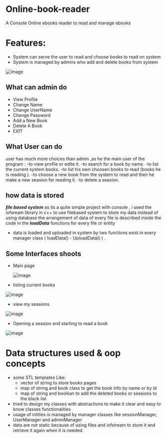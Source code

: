 # Online-book-reader
A Console Online ebooks reader to read and manage ebooks

# Features:
- System can serve the user to read and choose books to read on system
- System is managed by admins who add and delete books from system
  
![image](https://github.com/MOSTAFA-MANSOUR72/Online-book-reader/assets/149438807/a5d5d0b6-8983-44e3-a10d-edfea1dbbbc8)

## What can admin do
- View Profile
- Change Name
- Change UserName
- Change Password
- Add a New Book
- Delete A Book
- EXIT

## What User can do 
user has much more choices than admin ,as he the main user of the program :
-to view profile or edite it.
-to search for a book by name.
-to list the current system books.
-to list his own choosen books to read (books he is reading ).
-to choose a new book from the system to read and then he make a new seasion for reading it.
-to delete a seasion.

## how data is stored 
***file based system***
 as its a quite simple project with console , i used the iofsream library in c++ to use filebased system to store my data instead of using database
 the arrangement of data of every file is described inside the code in the ***loadData*** functions for every file or entity
 - data is loaded and uploaded in system by two functions exist in every manager class ( loadData() - UploadData() ) .
   
## Some Interfaces shoots

  - Main page

    ![image](https://github.com/MOSTAFA-MANSOUR72/Online-book-reader/assets/149438807/07601f3b-15f9-49ef-bf98-e15004b74a89)

- listing current books
  
![image](https://github.com/MOSTAFA-MANSOUR72/Online-book-reader/assets/149438807/2660473a-ea53-40ad-b938-3eef2690e5d3)

- view my seasions
  
![image](https://github.com/MOSTAFA-MANSOUR72/Online-book-reader/assets/149438807/39e0b06a-a344-4aac-abd2-c359945edc27)
  
- Opening a seasion and starting to read a book
  
![image](https://github.com/MOSTAFA-MANSOUR72/Online-book-reader/assets/149438807/8ea5b96b-c8ec-4fae-895e-fc5a8fe6e5f0)

# Data structures used & oop concepts
- some STL templates Like:
  - vector of string to store books pages
  - map of string and book class to get the book info by name or by id
  - map of string and boolean to add the deleted books or seasions to the black list
- tried to design my classes with abstractions to make it clear and easy to know classes functionalities
- usage of intities is managed by manager classes like sessionManager, UserManager and adminManager
- data are not static because of using files and iofstream to store it and retrieve it again when it is needed.
  
